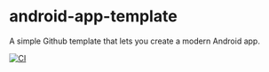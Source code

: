 # android-app-template
A simple Github template that lets you create a modern Android app.

[![CI](https://github.com/michaelbel/android-app-template/actions/workflows/blank.yml/badge.svg?branch=master)](https://github.com/michaelbel/android-app-template/actions/workflows/blank.yml)

